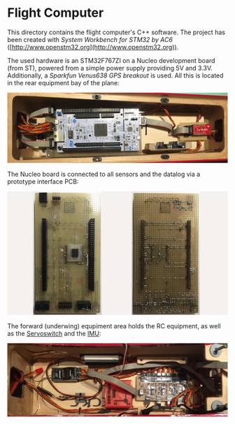 # Flight Computer

This directory contains the flight computer's C++ software. The project has been created with *System Workbench for STM32 by AC6* ([http://www.openstm32.org](http://www.openstm32.org)).

The used hardware is an STM32F767ZI on a Nucleo development board (from ST), powered from a simple power supply providing 5V and 3.3V. Additionally, a *Sparkfun Venus638 GPS breakout* is used. All this is located in the rear equipment bay of the plane:

![Flight Computer](Flight_Computer.JPG)

The Nucleo board is connected to all sensors and the datalog via a prototype interface PCB:

![Interface PCB](Interface_PCB.png)

The forward (underwing) equpiment area holds the RC equipment, as well as the [Servoswitch](/Electronics/Servoswitch) and the [IMU](/IMU):

![RC equipment](RC_equipment.JPG)
